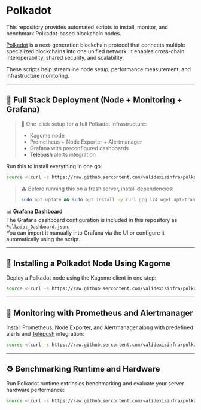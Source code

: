 # Polkadot

This repository provides automated scripts to install, monitor, and benchmark Polkadot-based blockchain nodes.

[Polkadot](https://polkadot.network/) is a next-generation blockchain protocol that connects multiple specialized blockchains into one unified network. It enables cross-chain interoperability, shared security, and scalability.

These scripts help streamline node setup, performance measurement, and infrastructure monitoring.

---

## 🚀 Full Stack Deployment (Node + Monitoring + Grafana)

> 🧩 One-click setup for a full Polkadot infrastructure:
> - Kagome node
> - Prometheus + Node Exporter + Alertmanager
> - Grafana with preconfigured dashboards
> - [Telepush](https://telepush.dev) alerts integration

Run this to install everything in one go:

~~~bash
source <(curl -s https://raw.githubusercontent.com/validexisinfra/polkadot/main/kagome_prometheus_alerting_grafana.sh)
~~~

> ⚠️ Before running this on a fresh server, install dependencies:
> ```bash
> sudo apt update && sudo apt install -y curl gpg lz4 wget apt-transport-https software-properties-common
> ```

📊 **Grafana Dashboard**  
The Grafana dashboard configuration is included in this repository as [`Polkadot_Dashboard.json`](./Polkadot_Dashboard.json).  
You can import it manually into Grafana via the UI or configure it automatically using the script.

---

## 🧱 Installing a Polkadot Node Using Kagome

Deploy a Polkadot node using the Kagome client in one step:

~~~bash
source <(curl -s https://raw.githubusercontent.com/validexisinfra/polkadot/main/install_kagome.sh)
~~~

---

## 📡 Monitoring with Prometheus and Alertmanager

Install Prometheus, Node Exporter, and Alertmanager along with predefined alerts and [Telepush](https://telepush.dev) integration:

~~~bash
source <(curl -s https://raw.githubusercontent.com/validexisinfra/polkadot/main/install-alertmanager.sh)
~~~

---

## ⚙️ Benchmarking Runtime and Hardware

Run Polkadot runtime extrinsics benchmarking and evaluate your server hardware performance:

~~~bash
source <(curl -s https://raw.githubusercontent.com/validexisinfra/polkadot/main/install-benchmark.sh)
~~~
